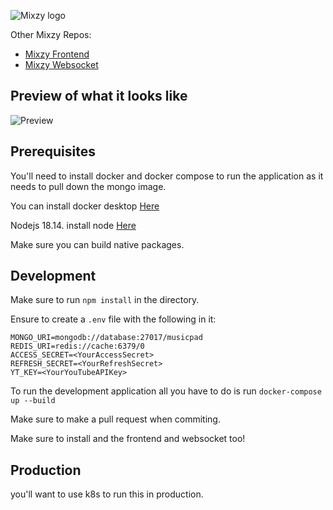 ![Mixzy logo](https://i.imgur.com/kAKMfIW.png)

Other Mixzy Repos:

- [Mixzy Frontend](https://github.com/mixzyhq/mixzy-frontend)
- [Mixzy Websocket](https://github.com/mixzyhq/mixzy-websocket)

## Preview of what it looks like
![Preview](https://i.imgur.com/lZlxO1Y.png)

## Prerequisites

You'll need to install docker and docker compose to run the application as it needs to pull down the mongo image.

You can install docker desktop [Here](https://www.docker.com/products/docker-desktop)

Nodejs 18.14. install node [Here](https://nodejs.org/en/download/)

Make sure you can build native packages.

## Development

Make sure to run `npm install` in the directory.

Ensure to create a `.env` file with the following in it:

```
MONGO_URI=mongodb://database:27017/musicpad
REDIS_URI=redis://cache:6379/0
ACCESS_SECRET=<YourAccessSecret>
REFRESH_SECRET=<YourRefreshSecret>
YT_KEY=<YourYouTubeAPIKey>
```

To run the development application all you have to do is run `docker-compose up --build`

Make sure to make a pull request when commiting.

Make sure to install and the frontend and websocket too!

## Production

you'll want to use k8s to run this in production.
